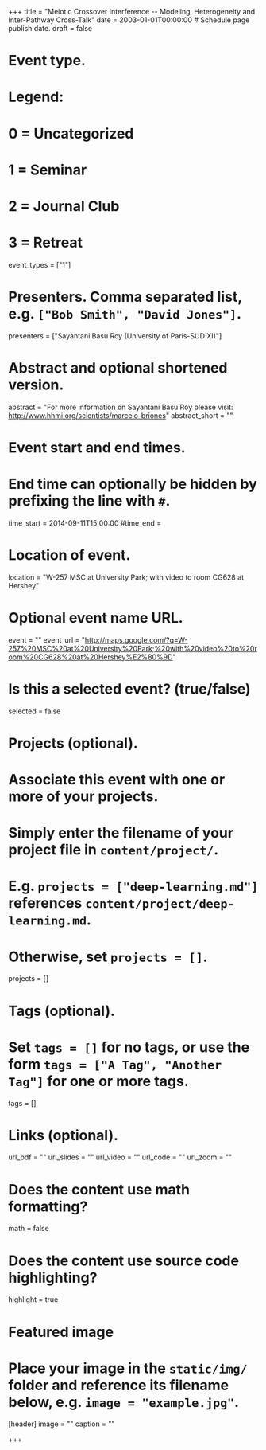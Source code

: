 +++
title = "Meiotic Crossover Interference -- Modeling, Heterogeneity and Inter-Pathway Cross-Talk"
date = 2003-01-01T00:00:00  # Schedule page publish date.
draft = false

# Event type.
# Legend:
# 0 = Uncategorized
# 1 = Seminar
# 2 = Journal Club
# 3 = Retreat
event_types = ["1"]

# Presenters. Comma separated list, e.g. `["Bob Smith", "David Jones"]`.
presenters = ["Sayantani Basu Roy (University of Paris-SUD XI)"]

# Abstract and optional shortened version.
abstract = "For more information on Sayantani Basu Roy please visit: http://www.hhmi.org/scientists/marcelo-briones"
abstract_short = ""

# Event start and end times.
#   End time can optionally be hidden by prefixing the line with `#`.
time_start = 2014-09-11T15:00:00
#time_end = 

# Location of event.
location = "W-257 MSC at University Park; with video to room CG628 at Hershey"

# Optional event name URL.
event = ""
event_url = "http://maps.google.com/?q=W-257%20MSC%20at%20University%20Park;%20with%20video%20to%20room%20CG628%20at%20Hershey%E2%80%9D"

# Is this a selected event? (true/false)
selected = false

# Projects (optional).
#   Associate this event with one or more of your projects.
#   Simply enter the filename of your project file in `content/project/`.
#   E.g. `projects = ["deep-learning.md"]` references `content/project/deep-learning.md`.
#   Otherwise, set `projects = []`.
projects = []

# Tags (optional).
#   Set `tags = []` for no tags, or use the form `tags = ["A Tag", "Another Tag"]` for one or more tags.
tags = []

# Links (optional).
url_pdf = ""
url_slides = ""
url_video = ""
url_code = ""
url_zoom = ""

# Does the content use math formatting?
math = false

# Does the content use source code highlighting?
highlight = true

# Featured image
# Place your image in the `static/img/` folder and reference its filename below, e.g. `image = "example.jpg"`.
[header]
image = ""
caption = ""

+++
